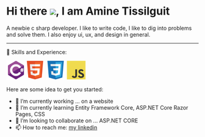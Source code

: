 # Hi there <img src="https://raw.githubusercontent.com/MartinHeinz/MartinHeinz/master/wave.gif" width="30px">, I am Amine Tissilguit
A newbie c sharp developer. I like to write code, I like to dig into problems and solve them. I also enjoy ui, ux, and design in general.
***
🧰 Skills and Experience:

<img src="https://github.com/devicons/devicon/blob/master/icons/csharp/csharp-original.svg" alt="c sharp log" width="50px" height="50px"/><img src="https://github.com/devicons/devicon/blob/master/icons/html5/html5-original.svg" alt="html5 log" width="50px" height="50px"/>
<img src="https://github.com/devicons/devicon/blob/master/icons/css3/css3-original.svg" alt="css3 log" width="50px" height="50px"/>
<img src="https://github.com/devicons/devicon/blob/master/icons/javascript/javascript-original.svg" alt="javascript logo" width="50px" height="50px"/>

Here are some idea to get you started:

- 🔭 I’m currently working ... on a website 
- 🌱 I’m currently learning Entity Framework Core, ASP.NET Core Razor Pages, CSS
- 👯 I’m looking to collaborate on ... ASP.NET CORE 
- 📫 How to reach me: [my linkedin](https://www.linkedin.com/in/aminetissilguit/)




